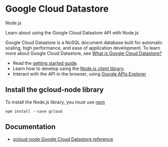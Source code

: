# Google Cloud Datastore
Node.js

Learn about using the Google Cloud Datastore API with Node.js

Google Cloud Datastore is a NoSQL document database built for automatic scaling, high performance, and ease of application development. To learn more about Google Cloud Datastore, see [What is Google Cloud Datastore?](https://cloud.google.com/datastore/docs/concepts/overview)

* Read the [getting started guide](https://cloud.google.com/datastore/docs/quickstart).
* Learn how to develop using the [Node.js client library](https://github.com/GoogleCloudPlatform/gcloud-node).
* Interact with the API in the browser, using [Google APIs Explorer](https://developers.google.com/apis-explorer/#p/datastore/v1beta3/)

## Install the gcloud-node library
To install the Node.js library, you must use [npm](https://www.npmjs.com/)

```
npm install --save gcloud
```

## Documentation
* [gcloud-node Google Cloud Datastore reference](https://googlecloudplatform.github.io/gcloud-node/#/docs/)